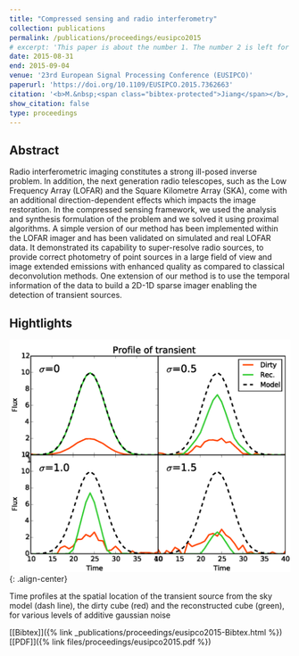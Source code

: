 ```yaml
---
title: "Compressed sensing and radio interferometry"
collection: publications
permalink: /publications/proceedings/eusipco2015
# excerpt: 'This paper is about the number 1. The number 2 is left for future work.'
date: 2015-08-31
end: 2015-09-04
venue: '23rd European Signal Processing Conference (EUSIPCO)'
paperurl: 'https://doi.org/10.1109/EUSIPCO.2015.7362663'
citation: '<b>M.&nbsp;<span class="bibtex-protected">Jiang</span></b>, J.&nbsp;N. <span class="bibtex-protected">Girard</span>, J.&nbsp;-L. <span class="bibtex-protected">Starck</span>, S.&nbsp;<span class="bibtex-protected">Corbel</span>, and C.&nbsp;<span class="bibtex-protected">Tasse</span>. Compressed sensing and radio interferometry. In <em>2015 23rd European Signal Processing Conference (EUSIPCO)</em>, volume, 1646&ndash;1650. Aug 2015. <a href="https://doi.org/10.1109/EUSIPCO.2015.7362663">doi:10.1109/EUSIPCO.2015.7362663</a>.'
show_citation: false
type: proceedings
---
```

## Abstract
Radio interferometric imaging constitutes a strong ill-posed inverse problem. In addition, the next generation radio telescopes, such as the Low Frequency Array (LOFAR) and the Square Kilometre Array (SKA), come with an additional direction-dependent effects which impacts the image restoration. In the compressed sensing framework, we used the analysis and synthesis formulation of the problem and we solved it using proximal algorithms. A simple version of our method has been implemented within the LOFAR imager and has been validated on simulated and real LOFAR data. It demonstrated its capability to super-resolve radio sources, to provide correct photometry of point sources in a large field of view and image extended emissions with enhanced quality as compared to classical deconvolution methods. One extension of our method is to use the temporal information of the data to build a 2D-1D sparse imager enabling the detection of transient sources.

## Hightlights
![image-center](/images/proceedings/eusipco2015.png){: .align-center}

Time profiles at the spatial location of the transient source from the sky model (dash line), the dirty cube (red) and
the reconstructed cube (green), for various levels of additive gaussian noise

[[Bibtex]]({% link _publications/proceedings/eusipco2015-Bibtex.html %}) [[PDF]]({% link files/proceedings/eusipco2015.pdf %})